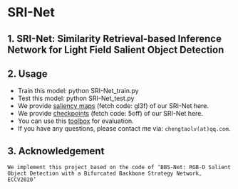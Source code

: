 # SRI-Net
## 1. SRI-Net: Similarity Retrieval-based Inference Network for Light Field Salient Object Detection
## 2. Usage
- Train this model:
    python SRI-Net_train.py
- Test this model:
    python SRI-Net_test.py
- We provide [saliency maps](https://pan.baidu.com/s/1qD_ExQTpCiVz3nDDEvQcHQ ) (fetch code: gl3f) of our SRI-Net here.
- We provide [checkpoints](https://pan.baidu.com/s/1hh51lx_MRxkmWQUgMDi6Zg ) (fetch code: 5off) of our SRI-Net here.
- You can use this [toolbox](https://github.com/lartpang/PySODMetrics) for evaluation.
- If you have any questions, please contact me via: `chengtaolv(at)qq.com`.
## 3. Acknowledgement
    We implement this project based on the code of ‘BBS-Net: RGB-D Salient Object Detection with a Bifurcated Backbone Strategy Network, ECCV2020’
